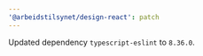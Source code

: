 ```yaml
---
'@arbeidstilsynet/design-react': patch
---
```


Updated dependency `typescript-eslint` to `8.36.0`.
